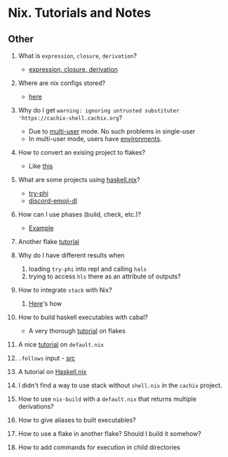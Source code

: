 # Nix. Tutorials and Notes

## Other

1. What is `expression`, `closure`, `derivation`?
    *  [expression, closure, derivation](https://medium.com/scientific-breakthrough-of-the-afternoon/closure-vs-derivation-in-the-nix-package-manager-ec0eccc53407)

1. Where are nix configs stored?
    * [here](https://nixos.wiki/wiki/Flakes#Permanent)

1. Why do I get `warning: ignoring untrusted substituter 'https://cachix-shell.cachix.org`?
    * Due to [multi-user](https://nixos.org/manual/nix/stable/installation/multi-user.html) mode. No such problems in single-user
    * In multi-user mode, users have [environments](https://nixos.wiki/wiki/User_Environment).

1. How to convert an exising project to flakes? 
    * Like [this](https://garnix.io/blog/converting-to-flakes)

1. What are some projects using [haskell.nix](https://input-output-hk.github.io/haskell.nix/)?
    * [try-phi](https://github.com/objectionary/try-phi)
    * [discord-emoji-dl](https://github.com/br4ch1st0chr0n3/discord-emoji-dl)

1. How can I use phases (build, check, etc.)?
    * [Example](https://github.com/NixOS/nixpkgs/blob/d64780ea0e22b5f61cd6012a456869c702a72f20/pkgs/development/haskell-modules/generic-stack-builder.nix#L49)

1. Another flake [tutorial](https://ghedam.at/a-tour-of-nix-flakes)

1. Why do I have different results when 
    1. loading `try-phi` into repl and calling `hals`
    1. trying to access `hls` there as an attribute of outputs?

1. How to integrate `stack` with Nix?
    1. [Here](https://docs.haskellstack.org/en/stable/nix_integration/)'s how

1. How to build haskell executables with cabal?
    * A very thorough [tutorial](https://yuanwang.ca/posts/getting-started-with-flakes.html) on flakes

1. A nice [tutorial](https://nix-tutorial.gitlabpages.inria.fr/nix-tutorial/experiment-packaging.html) on `default.nix`

1. `.follows` input - [src](https://discourse.nixos.org/t/nix-flake-to-aggregate-and-concurrently-update-some-dependencies/10774/8?u=br4ch1st0chr0n3)

1. A tutorial on [Haskell.nix](https://github.com/Gabriella439/haskell-nix)

1. I didn't find a way to use stack without `shell.nix` in the `cachix` project.

1. How to use `nix-build` with a `default.nix` that returns multiple derivations?

1. How to give aliases to built executables?

1. How to use a flake in another flake? Should I build it somehow?

1. How to add commands for execution in child directories